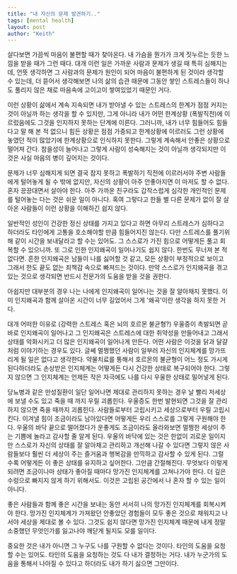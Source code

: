 ```yaml
---
title: "내 자신의 문제 발견하기.."
tags: [mental health]
layout: post
author: "Keith"
---
```


살다보면 가끔씩 마음이 불편할 때가 찾아온다. 내 가슴을 뭔가가 크게 짓누르는 듯한 느낌을 받을 때가 그런 때다. 대개 이런 일은 가까운 사람과 문제가 생길 때 특히 심해지는데, 언뜻 생각하면 그 사람과의 문제가 원인이 되어 마음이 불편하게 된 것이라 생각할 수 있는데, 더 뜯어서 생각해보면 나의 삶의 습관 때문에 그동안 쌓인 스트레스들이 하나도 풀리지 않은 채로 마음속에 고이고이 쌓여있었기 때문인 거다.

이런 상황이 삶에서 계속 지속되면 내가 받아낼 수 있는 스트레스의 한계가 점점 커지는 것이 아닐까 하는 생각을 할 수 있지만, 그게 아니라 내가 어떤 한계상황 (폭발직전)에 이르렀음에도 그것을 인지하지 못하는 단계에 이른다. 그러니까, 내가 너무 힘들어도 힘들다고 말 해 본 적 없으니 힘든 상황은 점점 가중되고 한계상황에 이르러도 그런 상황에 놓였던 적이 많았기에 한계상황으로 인식하지 못한다. 그렇게 계속해서 안좋은 상황으로 떨어져 간다. 참을성이 늘어나고 그렇게 사람이 성숙해지는 것이 아닐까 생각되지만 이것은 사실 마음의 병이 깊어지는 것이다.

문제가 너무 심해지게 되면 결국 참지 못하고 폭발하기 직전에 이르러서야 주변 사람들에게 털어놓게 될 수 밖에 없지만, 자신의 상황이 아주 안좋아지면 이 마저도 할 수 없다. 혼자 끙끙대면서 살아야 한다. 아주 가까운 친구라도 갑작스럽게 심각한 개인적인 문제를 털어놓는 다는 것은 쉬운 일이 아니다. 혹여 그렇다고 한들 별 다른 문제가 없이 잘 살아온 사람들이 이런 상황을 이해하긴 쉽지 않다.

일반적인 성인이 건강한 정신 상태를 가지고 있다고 하면 아무리 스트레스가 심하다고 하더라도 타인에게 고통을 호소해야할 만큼 힘들어지진 않는다. 다만 스트레스를 풀기위해 같이 시간을 보내달라고 할 수는 있어도. 그 스스로가 가진 힘으로 어떻게든 풀고 회복할 수 있으니까. 또 그로 인한 인지왜곡이 일어나기도 쉽지 않다. 한번도 무너져 본 적 없다면. 흔한 인지왜곡은 남들이 나를 싫어할 것 같고, 모든 상황이 부정적으로 보이고 그래서 한도 끝도 없는 죄책감 속으로 빠져드는 것이다. 만약 스스로가 인지왜곡을 겪고 있는 것으로 생각되면 반드시 전문가의 도움을 받을 것을 권한다.

아쉽지만 대부분의 경우 나는 나에게 인지왜곡이 일어나는 것을 잘 알아채지 못했다. 이미 인지왜곡과 함께 살아온 시간이 너무 길었어서 그게 '왜곡'이란 생각을 하지 못한 거다. 

대개 어떠한 이유로 (강력한 스트레스 혹은 뇌의 호르몬 불균형?) 우울증이 촉발되면 곧바로 인지왜곡이 일어나고 그 인지왜곡은 스트레스에 대한 취약성을 만들어내고 그래서 상태를 악화시키고 더 많은 인지왜곡이 일어나게 만든다. 어떤 사람은 이것을 닭과 달걀처럼 이야기하는 경우도 있다. 글쎄 멀쩡했던 사람이 일부러 자신의 인지체계를 망가뜨리게 될 일은 없다고 생각한다. 약물치료를 통해서 호르몬의 불균형이 어느 정도 가시게 된다하더라도 손상받은 인지체계는 어떻게든 다시 건강한 상태로 복구되어야 한다. 그렇지 않으면 그 인지체계는 언제든 작은 자극에도 나를 다시 우울한 상태로 밀어넣게 된다. 

당뇨병과 같은 만성질환이 일단 일어나면 제대로 관리하지 못하는 경우 날 빨리 저세상에 보낼 수도 있고 죽을 때 까지 우릴 괴롭힌다. 우울증도 한번 발현되면 그것을 잘 관리하지 않으면 죽을 때까지 괴롭힌다. 사람들로부터 고립시키고 세상으로부터 우릴 고립시킨다. 이겨낼 힘이 조금이라도 남아있다면 어떻게든 우리 스스로를 그렇게 구원해야 한다. 우울의 바닥 끝으로 떨어졌다가 운좋게도 조금이라도 올라와보면 멀쩡한 세상이 주는 기쁨에 놀라고 감사할 줄 알게 된다. 우울의 바닥에 있는 것은 한없이 괴로운 일이지만 스스로가 자신의 상태를 잘 알아채고 관리하고 개선해 나갈 수 있다면 그렇지 않은 사람들보다 훨씬 더 세상이 주는 즐거움과 행복감을 만끽하고 감사할 수 있게 된다. 그럴 수록 어떻게든 이 좋은 상태를 유지하고 싶어한다. 그만큼 간절해진다. 무엇보다 이렇게 되려면 조금이나마 상태가 좋아질 때마다 망가진 인지체계를 고쳐나가야 한다. 더 깊은 수렁으로 빠지지 않게 하기 위해서도. 이것은 고립된 공간에서 나 혼자 할 수 있는 일이 아니다. 

좋은 사람들과 함께 좋은 시간을 보내는 동안 서서히 나의 망가진 인지체계를 회복시켜야 한다. 
망가진 인지체계가 가져왔던 안좋았던 경험들이 모두 좋은 것으로 채워지고 나서야 세상을 제대로 볼 수 있다. 
그것도 쉽지 않다면 망가진 인지체계 때문에 내게 정말 소중했던 무엇인가를 잃고나야 깨닫게 될지도 모를 일이다. 

중요한 것은 내가 아니면 그 누구도 나를 구원할 수 없다는 것이다. 타인의 도움을 요청할 수는 있어도. 타인의 도움을 요청하는 것도 다 내가 결정하는 거다. 내가 누군가의 도움을 통해서 나아질 수 있다고 하더라도 내가 하기 싫으면 그만이다.